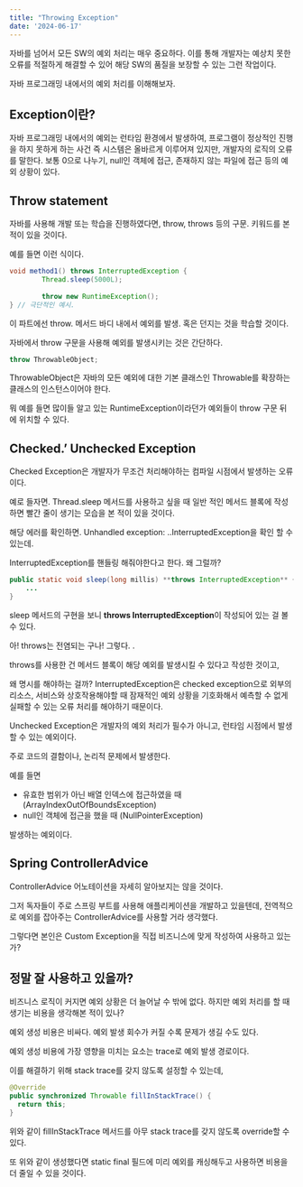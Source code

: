 ```yaml
---
title: "Throwing Exception"
date: '2024-06-17'
---
```


자바를 넘어서 모든 SW의 예외 처리는 매우 중요하다. 
이를 통해 개발자는 예상치 못한 오류를 적절하게 해결할 수 있어 해당 SW의 품질을 보장할 수 있는 그런 작업이다.

자바 프로그래밍 내에서의 예외 처리를 이해해보자.

## Exception이란?

자바 프로그래밍 내에서의 예외는 런타임 환경에서 발생하여, 프로그램이 정상적인 진행을 하지 못하게 하는 사건 즉 시스템은 올바르게 이루어져 있지만, 개발자의 로직의 오류를 말한다. 
보통 0으로 나누기, null인 객체에 접근, 존재하지 않는 파일에 접근 등의 예외 상황이 있다.

## Throw statement
자바를 사용해 개발 또는 학습을 진행하였다면, throw, throws 등의 구문. 키워드를 본 적이 있을 것이다.

예를 들면 이런 식이다.
```java
void method1() throws InterruptedException {
		Thread.sleep(5000L);
		
		throw new RuntimeException();
} // 극단적인 예시.
```
이 파트에선 throw. 메서드 바디 내에서 예외를 발생. 혹은 던지는 것을 학습할 것이다.

자바에서 throw 구문을 사용해 예외를 발생시키는 것은 간단하다. 

```java
throw ThrowableObject; 
```

ThrowableObject은 자바의 모든 예외에 대한 기본 클래스인 Throwable를 확장하는 클래스의 인스턴스이어야 한다.

뭐 예를 들면 많이들 알고 있는 RuntimeException이라던가 예외들이 throw 구문 뒤에 위치할 수 있다.

## **Checked.’ Unchecked Exception**

Checked Exception은 개발자가 무조건 처리해야하는 컴파일 시점에서 발생하는 오류이다.

예로 들자면. Thread.sleep 메서드를 사용하고 싶을 때 일반 적인 메서드 블록에 작성하면 빨간 줄이 생기는 모습을 본 적이 있을 것이다.

해당 에러를 확인하면. Unhandled exception: ..InterruptedException을 확인 할 수 있는데.

InterruptedException를 핸들링 해줘야한다고 한다. 왜 그럴까? 

```java
public static void sleep(long millis) **throws InterruptedException** {
    ...
}
```

sleep 메서드의 구현을 보니 **throws InterruptedException**이 작성되어 있는 걸 볼 수 있다.

아! throws는 전염되는 구나! 그렇다. .

throws를 사용한 건 메서드 블록이 해당 예외를 발생시킬 수 있다고 작성한 것이고,

왜 명시를 해야하는 걸까?
InterruptedException은 checked exception으로 외부의 리소스, 서비스와 상호작용해야할 때 잠재적인 예외 상황을 기호화해서 예측할 수 없게 실패할 수 있는 오류 처리를 해야하기 때문이다. 

Unchecked Exception은 개발자의 예외 처리가 필수가 아니고, 런타임 시점에서 발생할 수 있는 예외이다. 

주로 코드의 결함이나, 논리적 문제에서 발생한다. 

예를 들면 

- 유효한 범위가 아닌 배열 인덱스에 접근하였을 때 (ArrayIndexOutOfBoundsException)
- null인 객체에 접근을 했을 때 (NullPointerException)

발생하는 예외이다. 

## Spring ControllerAdvice

ControllerAdvice 어노테이션을 자세히 알아보지는 않을 것이다. 

그저 독자들이 주로 스프링 부트를 사용해 애플리케이션을 개발하고 있을텐데, 전역적으로 예외를 잡아주는 ControllerAdvice를 사용할 거라 생각했다. 

그렇다면 본인은 Custom Exception을 직접 비즈니스에 맞게 작성하여 사용하고 있는가?

## 정말 잘 사용하고 있을까?

비즈니스 로직이 커지면 예외 상황은 더 늘어날 수 밖에 없다. 하지만 예외 처리를 할 때 생기는 비용을 생각해본 적이 있나? 

예외 생성 비용은 비싸다. 예외 발생 회수가 커질 수록 문제가 생길 수도 있다.

예외 생성 비용에 가장 영향을 미치는 요소는 trace로 예외 발생 경로이다. 

이를 해결하기 위해 stack trace를 갖지 않도록 설정할 수 있는데,

```java
@Override
public synchronized Throwable fillInStackTrace() {
  return this;
}
```

위와 같이 fillInStackTrace 메서드를 아무 stack trace를 갖지 않도록 override할 수 있다.

또 위와 같이 생성했다면 static final 필드에 미리 예외를 캐싱해두고 사용하면 비용을 더 줄일 수 있을 것이다.